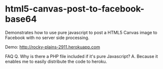 html5-canvas-post-to-facebook-base64
====================================

Demonstrates how to use pure javascript to post a HTML5 Canvas image to Facebook with no server side processing.

Demo: http://rocky-plains-2911.herokuapp.com

FAQ
Q. Why is there a PHP file included if it's pure Javascript?
A. Because it enables me to easily distribute the code to heroku.
